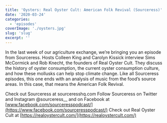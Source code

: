 ```yaml
---
title: 'Oysters: Real Oyster Cult: American Folk Revival (Sourceress)'
date: '2020-03-24'
categories:
  - 'episodes'
coverImage: './oysters.jpg'
slug: 'slug'
excerpt: ''
---
```


In the last week of our agriculture exchange, we’re bringing you an episode from Sourceress. Hosts Colleen King and Carolyn Kissick interview Sims McCormick and Rob Knecht, the founders of Real Oyster Cult. They discuss the history of oyster consumption, the current oyster consumption culture, and how these mollusks can help stop climate change. Like all Sourceress episodes, this one ends with an analysis of music from the food’s source areas. In this case, that means the American Folk Revival.

Check out Sourceress at sourceresshq.com
Follow Sourceress on Twitter and Instagram @sourceress\_\_ and on Facebook at [www.facebook.com/sourceresspodcast/](https://www.facebook.com/sourceresspodcast/)
Check out Real Oyster Cult at [https://realoystercult.com/](https://realoystercult.com/)
